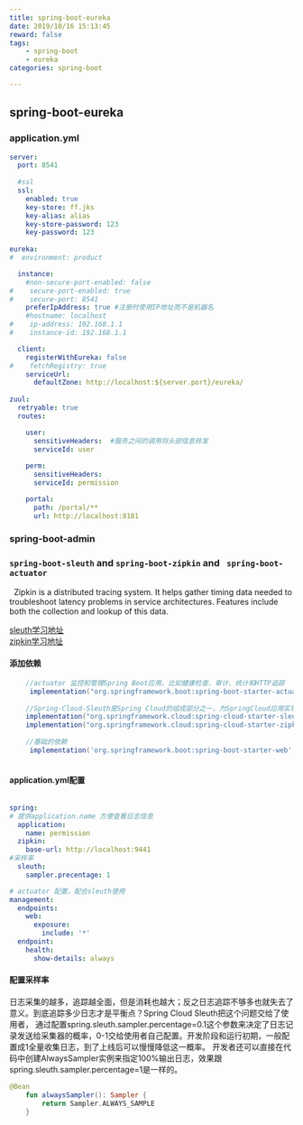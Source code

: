 ```yaml
---
title: spring-boot-eureka
date: 2019/10/16 15:13:45
reward: false
tags: 
    - spring-boot
    - eureka
categories: spring-boot

---
```


## spring-boot-eureka

### application.yml

```yaml
server:
  port: 8541
  
  #ssl
  ssl:
    enabled: true
    key-store: ff.jks
    key-alias: alias
    key-store-password: 123
    key-password: 123
    
eureka:
#  environment: product

  instance:
    #non-secure-port-enabled: false
#    secure-port-enabled: true
#    secure-port: 8541
    preferIpAddress: true #注册时使用IP地址而不是机器名
    #hostname: localhost
#    ip-address: 192.168.1.1
#    instance-id: 192.168.1.1

  client:
    registerWithEureka: false
#    fetchRegistry: true
    serviceUrl:
      defaultZone: http://localhost:${server.port}/eureka/
    
zuul:
  retryable: true
  routes:

    user:
      sensitiveHeaders:  #服务之间的调用将头部信息转发
      serviceId: user
      
    perm:
      sensitiveHeaders:
      serviceId: permission

    portal:
      path: /portal/**
      url: http://localhost:8181

```

### spring-boot-admin

### `spring-boot-sleuth` and `spring-boot-zipkin` and ` spring-boot-actuator`

&nbsp;&nbsp;Zipkin is a distributed tracing system. It helps gather timing data needed to troubleshoot latency problems in service architectures. Features include both the collection and lookup of this data.
    
[sleuth学习地址](https://howtodoinjava.com/spring-cloud/spring-cloud-zipkin-sleuth-tutorial/)  
[zipkin学习地址](https://zipkin.io/pages/quickstart.html 'zipkin')

#### 添加依赖
```gradle
    //actuator 监控和管理Spring Boot应用，比如健康检查、审计、统计和HTTP追踪 
     implementation("org.springframework.boot:spring-boot-starter-actuator")
    
    //Spring-Cloud-Sleuth是Spring Cloud的组成部分之一，为SpringCloud应用实现了一种分布式追踪解决方案，其兼容了Zipkin, HTrace和log-based追踪
    implementation("org.springframework.cloud:spring-cloud-starter-sleuth")
    implementation("org.springframework.cloud:spring-cloud-starter-zipkin")
    
    //基础的依赖
     implementation('org.springframework.boot:spring-boot-starter-web')
    
```

#### application.yml配置

```yaml

spring:       
# 提供application.name 方便查看日志信息
  application:
    name: permission
  zipkin:
    base-url: http://localhost:9441
#采样率  
  sleuth:  
    sampler.precentage: 1

# actuator 配置，配合sleuth使用
management:
  endpoints:
    web:
      exposure:
        include: '*'
  endpoint:
    health:
      show-details: always
```

#### 配置采样率

日志采集的越多，追踪越全面，但是消耗也越大；反之日志追踪不够多也就失去了意义。到底追踪多少日志才是平衡点？Spring Cloud Sleuth把这个问题交给了使用者，
通过配置spring.sleuth.sampler.percentage=0.1这个参数来决定了日志记录发送给采集器的概率，0-1交给使用者自己配置。开发阶段和运行初期，一般配置成1全量收集日志，到了上线后可以慢慢降低这一概率。
开发者还可以直接在代码中创建AlwaysSampler实例来指定100%输出日志，效果跟spring.sleuth.sampler.percentage=1是一样的。

```kotlin
@Bean
    fun alwaysSampler(): Sampler {
        return Sampler.ALWAYS_SAMPLE
    }
```
